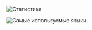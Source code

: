![Статистика](https://github-readme-stats.vercel.app/api?username=blackhome7&hide=contribs,prs&theme=dark&locale=ru&custom_title=Статистика%20Пользователя%20blackhome7)

![Самые используемые языки](https://github-readme-stats.vercel.app/api/top-langs/?username=blackhome7&layout=compact&custom_title=Самые%20используемые%20языки&theme=dark)
